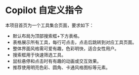 
# Copilot 自定义指令
本项目首页为一个工具集合页面，要求如下：
- 默认布局为顶部搜索框+下方表格。
- 表格展示所有工具，每行可点击，点击后跳转到对应工具页面。
- 整体界面风格需可爱有趣，色彩明快，适合女性用户。
- 搜索框用于快速筛选工具。
- 鼠标悬停和点击时有有趣的动画或交互效果。
- 推荐使用明亮色彩、圆角、卡通风格图标等元素。
